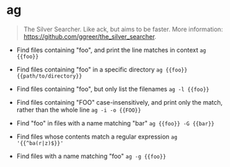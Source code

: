 # ag
> The Silver Searcher. Like ack, but aims to be faster.
> More information: <https://github.com/ggreer/the_silver_searcher>.

- Find files containing "foo", and print the line matches in context
`ag {{foo}}`

- Find files containing "foo" in a specific directory
`ag {{foo}} {{path/to/directory}}`

- Find files containing "foo", but only list the filenames
`ag -l {{foo}}`

- Find files containing "FOO" case-insensitively, and print only the match, rather than the whole line
`ag -i -o {{FOO}}`

- Find "foo" in files with a name matching "bar"
`ag {{foo}} -G {{bar}}`

- Find files whose contents match a regular expression
`ag '{{^ba(r|z)$}}'`

- Find files with a name matching "foo"
`ag -g {{foo}}`
